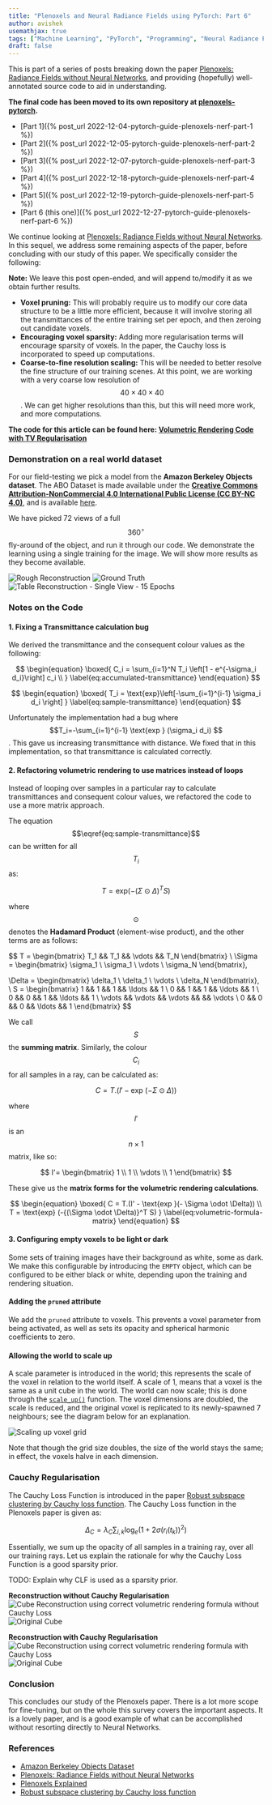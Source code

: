 ```yaml
---
title: "Plenoxels and Neural Radiance Fields using PyTorch: Part 6"
author: avishek
usemathjax: true
tags: ["Machine Learning", "PyTorch", "Programming", "Neural Radiance Fields", "Machine Vision"]
draft: false
---
```


This is part of a series of posts breaking down the paper [Plenoxels: Radiance Fields without Neural Networks](https://arxiv.org/abs/2112.05131), and providing (hopefully) well-annotated source code to aid in understanding.

**The final code has been moved to its own repository at [plenoxels-pytorch](https://github.com/asengupta/plenoxels-pytorch).**

- [Part 1]({% post_url 2022-12-04-pytorch-guide-plenoxels-nerf-part-1 %})
- [Part 2]({% post_url 2022-12-05-pytorch-guide-plenoxels-nerf-part-2 %})
- [Part 3]({% post_url 2022-12-07-pytorch-guide-plenoxels-nerf-part-3 %})
- [Part 4]({% post_url 2022-12-18-pytorch-guide-plenoxels-nerf-part-4 %})
- [Part 5]({% post_url 2022-12-19-pytorch-guide-plenoxels-nerf-part-5 %})
- [Part 6 (this one)]({% post_url 2022-12-27-pytorch-guide-plenoxels-nerf-part-6 %})

We continue looking at [Plenoxels: Radiance Fields without Neural Networks](https://arxiv.org/abs/2112.05131). In this sequel, we address some remaining aspects of the paper, before concluding with our study of this paper. We specifically consider the following:

**Note:** We leave this post open-ended, and will append to/modify it as we obtain further results.

- **Voxel pruning:** This will probably require us to modify our core data structure to be a little more efficient, because it will involve storing all the transmittances of the entire training set per epoch, and then zeroing out candidate voxels.
- **Encouraging voxel sparsity:** Adding more regularisation terms will encourage sparsity of voxels. In the paper, the Cauchy loss is incorporated to speed up computations.
- **Coarse-to-fine resolution scaling:** This will be needed to better resolve the fine structure of our training scenes. At this point, we are working with a very coarse low resolution of $$40 \times 40 \times 40$$. We can get higher resolutions than this, but this will need more work, and more computations.

**The code for this article can be found here: [Volumetric Rendering Code with TV Regularisation](https://github.com/asengupta/avishek.net/blob/master/code/pytorch-learn/volumetric_rendering_with_tv_pruning.py)**

### Demonstration on a real world dataset
For our field-testing we pick a model from the **Amazon Berkeley Objects dataset**. The ABO Dataset is made available under the [**Creative Commons Attribution-NonCommercial 4.0 International Public License (CC BY-NC 4.0)**](https://creativecommons.org/licenses/by-nc/4.0/), and is available [here](https://amazon-berkeley-objects.s3.amazonaws.com/index.html).

We have picked 72 views of a full $${360}^\circ$$ fly-around of the object, and run it through our code. We demonstrate the learning using a single training for the image. We will show more results as they become available.

![Rough Reconstruction](/assets/images/plenoxels-table-reconstruction-single.png)
![Ground Truth](/assets/images/plenoxels-table-training-single.png)
![Table Reconstruction - Single View - 15 Epochs](/assets/images/out-table-single-large.gif)

### Notes on the Code
#### 1. Fixing a Transmittance calculation bug
We derived the transmittance and the consequent colour values as the following:

$$
\begin{equation}
\boxed{
C_i = \sum_{i=1}^N T_i \left[1 - e^{-\sigma_i d_i}\right] c_i \\
}
\label{eq:accumulated-transmittance}
\end{equation}
$$

$$
\begin{equation}
\boxed{
T_i = \text{exp}\left[-\sum_{i=1}^{i-1} \sigma_i d_i \right]
}
\label{eq:sample-transmittance}
\end{equation}
$$

Unfortunately the implementation had a bug where $$T_i=-\sum_{i=1}^{i-1} \text{exp } (\sigma_i d_i) $$. This gave us increasing transmittance with distance. We fixed that in this implementation, so that transmittance is calculated correctly.

#### 2. Refactoring volumetric rendering to use matrices instead of loops
Instead of looping over samples in a particular ray to calculate transmittances and consequent colour values, we refactored the code to use a more matrix approach.

The equation $$\eqref{eq:sample-transmittance}$$ can be written for all $$T_i$$ as:

$$
T = \text{exp} (-{(\Sigma \odot \Delta)}^T S)
$$

where $$\odot$$ denotes the **Hadamard Product** (element-wise product), and the other terms are as follows:

$$
T = \begin{bmatrix}
T_1 && T_1 && \vdots && T_N
\end{bmatrix}
\\
\Sigma = \begin{bmatrix}
\sigma_1 \\ \sigma_1 \\ \vdots \\ \sigma_N
\end{bmatrix},

\Delta = \begin{bmatrix}
\delta_1 \\ \delta_1 \\ \vdots \\ \delta_N
\end{bmatrix},
\\
S = \begin{bmatrix}
1 && 1 && 1 && \ldots && 1 \\
0 && 1 && 1 && \ldots && 1 \\
0 && 0 && 1 && \ldots && 1 \\
\vdots && \vdots && \vdots && && \vdots \\
0 && 0 && 0 && \ldots && 1
\end{bmatrix}
$$

We call $$S$$ the **summing matrix**. Similarly, the colour $$C_i$$ for all samples in a ray, can be calculated as:

$$
C = T.(I' - \text{exp }(- \Sigma \odot \Delta))
$$

where $$I'$$ is an $$n \times 1$$ matrix, like so:

$$
I'= \begin{bmatrix}
1 \\
1 \\
\vdots \\
1
\end{bmatrix}
$$

These give us the **matrix forms for the volumetric rendering calculations**.

$$
\begin{equation}
\boxed{
C = T.(I' - \text{exp }(- \Sigma \odot \Delta)) \\
T = \text{exp} (-{(\Sigma \odot \Delta)}^T S)
}
\label{eq:volumetric-formula-matrix}
\end{equation}
$$


#### 3. Configuring empty voxels to be light or dark

Some sets of training images have their background as white, some as dark. We make this configurable by introducing the ```EMPTY``` object, which can be configured to be either black or white, depending upon the training and rendering situation.

#### Adding the ```pruned``` attribute

We add the ```pruned``` attribute to voxels. This prevents a voxel parameter from being activated, as well as sets its opacity and spherical harmonic coefficients to zero.

#### Allowing the world to scale up

A scale parameter is introduced in the world; this represents the scale of the voxel in relation to the world itself. A scale of 1, means that a voxel is the same as a unit cube in the world. The world can now scale; this is done through the [```scale_up()```](https://github.com/asengupta/plenoxels-pytorch/blob/master/plenoxels.py#L463) function. The voxel dimensions are doubled, the scale is reduced, and the original voxel is replicated to its newly-spawned 7 neighbours; see the diagram below for an explanation.

![Scaling up voxel grid](/assets/images/scaling-up-plenoxels-grid.png)

Note that though the grid size doubles, the size of the world stays the same; in effect, the voxels halve in each dimension.

### Cauchy Regularisation

The Cauchy Loss Function is introduced in the paper [Robust subspace clustering by Cauchy loss function](https://arxiv.org/abs/1904.12274). The Cauchy Loss function in the Plenoxels paper is given as:

$$
\Delta_C = \lambda_C \sum_{i,k} \text{log}_e (1 + 2 \sigma{(r_i(t_k))}^2)
$$

Essentially, we sum up the opacity of all samples in a training ray, over all our training rays. Let us explain the rationale for why the Cauchy Loss Function is a good sparsity prior.

TODO: Explain why CLF is used as a sparsity prior.

**Reconstruction without Cauchy Regularisation**
![Cube Reconstruction using correct volumetric rendering formula without Cauchy Loss](/assets/images/cube-reconstruction-correct-rendering-large.gif)![Original Cube](/assets/images/training-cube-scaled.gif)

**Reconstruction with Cauchy Regularisation**
![Cube Reconstruction using correct volumetric rendering formula with Cauchy Loss](/assets/images/out-cube-cauchy-large.gif)![Original Cube](/assets/images/training-cube-scaled.gif)


### Conclusion
This concludes our study of the Plenoxels paper. There is a lot more scope for fine-tuning, but on the whole this survey covers the important aspects. It is a lovely paper, and is a good example of what can be accomplished without resorting directly to Neural Networks.

### References
- [Amazon Berkeley Objects Dataset](https://amazon-berkeley-objects.s3.amazonaws.com/index.html)
- [Plenoxels: Radiance Fields without Neural Networks](https://arxiv.org/abs/2112.05131)
- [Plenoxels Explained](https://deeprender.ai/blog/plenoxels-radiance-fields-without-neural-networks)
- [Robust subspace clustering by Cauchy loss function](https://arxiv.org/abs/1904.12274)

